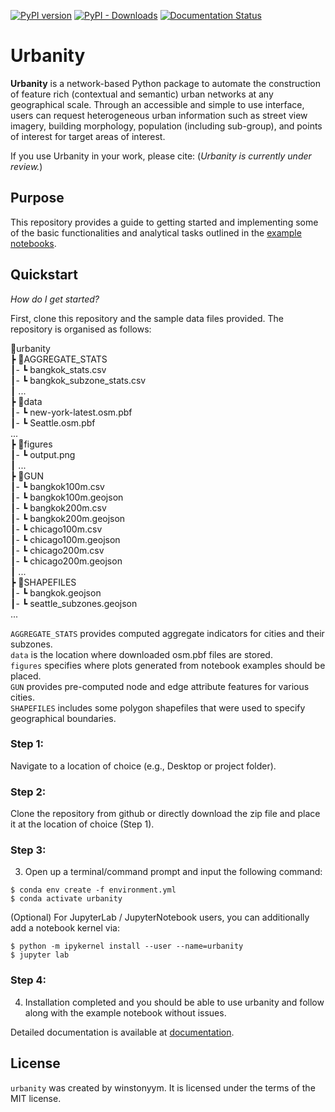 [![PyPI version](https://badge.fury.io/py/urbanity.svg)](https://badge.fury.io/py/urbanity)
[![PyPI - Downloads](https://img.shields.io/pypi/dm/urbanity)](https://badge.fury.io/py/urbanity)
[![Documentation Status](https://img.shields.io/readthedocs/urbanity)](https://urbanity.readthedocs.io/)
# Urbanity

**Urbanity** is a network-based Python package to automate the construction of feature rich (contextual and semantic) urban networks at any geographical scale. Through an accessible and simple to use interface, users can request heterogeneous urban information such as street view imagery, building morphology, population (including sub-group), and points of interest for target areas of interest. 

If you use Urbanity in your work, please cite:
(*Urbanity is currently under review.*)
## Purpose
This repository provides a guide to getting started and implementing some of the basic functionalities and analytical tasks outlined in the [example notebooks](https://urbanity.readthedocs.io/en/latest/index.html#). 


## Quickstart
*How do I get started?*

First, clone this repository and the sample data files provided. The repository is organised as follows:

📂urbanity <br/>
 ┣ 📂AGGREGATE_STATS <br/>
 ┃- ┗ bangkok_stats.csv <br/>
 ┃- ┗ bangkok_subzone_stats.csv <br/>
 ┃  ... <br/>
 ┣ 📂data <br/>
 ┃- ┗ new-york-latest.osm.pbf <br/>
 ┃- ┗ Seattle.osm.pbf <br/>
    ... <br/>
 ┣ 📂figures <br/>
 ┃- ┗ output.png  <br/>
 ┃  ... <br/>
 ┣ 📂GUN <br/>
 ┃- ┗ bangkok100m.csv <br/>
 ┃- ┗ bangkok100m.geojson <br/>
 ┃- ┗ bangkok200m.csv <br/>
 ┃- ┗ bangkok200m.geojson <br/>
 ┃- ┗ chicago100m.csv <br/>
 ┃- ┗ chicago100m.geojson <br/>
 ┃- ┗ chicago200m.csv <br/>
 ┃- ┗ chicago200m.geojson <br/>
 ┃  ... <br/>
 ┣ 📂SHAPEFILES <br/>
 ┃- ┗ bangkok.geojson   <br/>
 ┃- ┗ seattle_subzones.geojson  <br/>
    ...  <br/>

`AGGREGATE_STATS` provides computed aggregate indicators for cities and their subzones.  <br/>
`data` is the location where downloaded osm.pbf files are stored. <br/>
`figures` specifies where plots generated from notebook examples should be placed.   <br/>
`GUN` provides pre-computed node and edge attribute features for various cities. <br/>
`SHAPEFILES` includes some polygon shapefiles that were used to specify geographical boundaries. <br/>

### Step 1:
Navigate to a location of choice (e.g., Desktop or project folder).

### Step 2:
Clone the repository from github or directly download the zip file and place it at the location of choice (Step 1).

### Step 3: 
3) Open up a terminal/command prompt and input the following command:

```Terminal
$ conda env create -f environment.yml
$ conda activate urbanity
```

(Optional) For JupyterLab / JupyterNotebook users, you can additionally add a notebook kernel via:

```Terminal
$ python -m ipykernel install --user --name=urbanity
$ jupyter lab
```
### Step 4: 
4) Installation completed and you should be able to use urbanity and follow along with the example notebook without issues.


Detailed documentation is available at [documentation](https://urbanity.readthedocs.io/).
## License

`urbanity` was created by winstonyym. It is licensed under the terms of the MIT license.